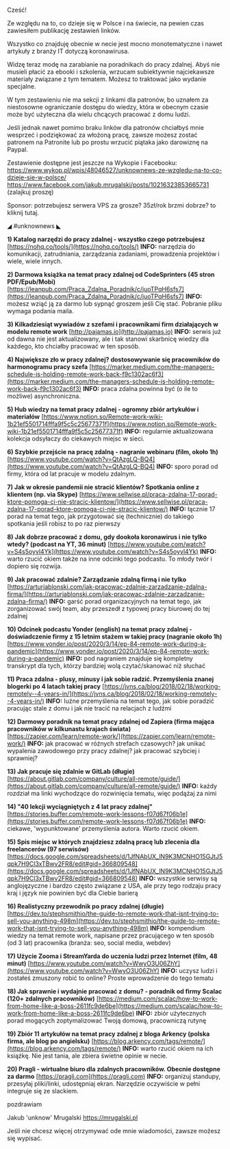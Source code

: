 Cześć!

Ze względu na to, co dzieje się w Polsce i na świecie, na pewien czas zawiesiłem publikację zestawień linków.

Wszystko co znajduję obecnie w necie jest mocno monotematyczne i nawet artykuły z branży IT dotyczą koronawirusa.

Widzę teraz modę na zarabianie na poradnikach do pracy zdalnej. Abyś nie musieli płacić za ebooki i szkolenia, wrzucam subiektywnie najciekawsze materiały związane z tym tematem. Możesz to traktować jako wydanie specjalne.

W tym zestawieniu nie ma sekcji z linkami dla patronów, bo uznałem za niestosowne ograniczanie dostępu do wiedzy, która w obecnym czasie może być użyteczna dla wielu chcących pracować z domu ludzi.

 

Jeśli jednak nawet pomimo braku linków dla patronów chciałbyś mnie wesprzeć i podziękować za włożoną pracę, zawsze możesz zostać patronem na Patronite lub po prostu wrzucić piątaka jako darowiznę na Paypal.

 

Zestawienie dostępne jest jeszcze na Wykopie i Facebooku:
https://www.wykop.pl/wpis/48046527/unknownews-ze-wzgledu-na-to-co-dzieje-sie-w-polsce/
https://www.facebook.com/jakub.mrugalski/posts/10216323853665731 (zalajkuj proszę)
 

Sponsor: potrzebujesz serwera VPS za grosze? 35zł/rok brzmi dobrze? to kliknij tutaj.

 

◢ #unknownews ◣


**1) Katalog narzędzi do pracy zdalnej - wszystko czego potrzebujesz**
[https://nohq.co/tools/](https://nohq.co/tools/)
**INFO:** narzędzia do komunikacji, zatrudniania, zarządzania zadaniami, prowadzenia projektów i wiele, wiele innych.


**2) Darmowa książka na temat pracy zdalnej od CodeSprinters (45 stron PDF/Epub/Mobi)**
[https://leanpub.com/Praca_Zdalna_Poradnik/c/juoTPqH6sfs7](https://leanpub.com/Praca_Zdalna_Poradnik/c/juoTPqH6sfs7)
**INFO:** możesz wziąć ją za darmo lub sypnąć groszem jeśli Cię stać. Pobranie pliku wymaga podania maila.


**3) Kilkadziesiąt wywiadów z szefami i pracownikami firm działających w modelu remote work**
[http://pajamas.io](http://pajamas.io)
**INFO:** serwis już od dawna nie jest aktualizowany, ale i tak stanowi skarbnicę wiedzy dla każdego, kto chciałby pracować w ten sposób.


**4) Największe zło w pracy zdalnej? dostosowywanie się pracowników do harmonogramu pracy szefa**
[https://marker.medium.com/the-managers-schedule-is-holding-remote-work-back-f9c1302ac6f3](https://marker.medium.com/the-managers-schedule-is-holding-remote-work-back-f9c1302ac6f3)
**INFO:** praca zdalna powinna być (o ile to możliwe) asynchroniczna.


**5) Hub wiedzy na temat pracy zdalnej - ogromny zbiór artykułów i materiałów**
[https://www.notion.so/Remote-work-wiki-1b21ef5501714fffa9f5c5c25677371f](https://www.notion.so/Remote-work-wiki-1b21ef5501714fffa9f5c5c25677371f)
**INFO:** regularnie aktualizowana kolekcja odsyłaczy do ciekawych miejsc w sieci.


**6) Szybkie przejście na pracę zdalną - nagranie webinaru (film, około 1h)**
[https://www.youtube.com/watch?v=QtAzgLQ-BQ4](https://www.youtube.com/watch?v=QtAzgLQ-BQ4)
**INFO:** sporo porad od firmy, która od lat pracuje w modelu zdalnym.


**7) Jak w okresie pandemii nie stracić klientów? Spotkania online z klientem (np. via Skype)**
[https://www.sellwise.pl/praca-zdalna-17-porad-ktore-pomoga-ci-nie-stracic-klientow/](https://www.sellwise.pl/praca-zdalna-17-porad-ktore-pomoga-ci-nie-stracic-klientow/)
**INFO:** łącznie 17 porad na temat tego, jak przygotować się (technicznie) do takiego spotkania jeśli robisz to po raz pierwszy


**8) Jak dobrze pracować z domu, gdy dookoła koronawirus i nie tylko wtedy? (podcast na YT, 36 minut)**
[https://www.youtube.com/watch?v=S4s5oyvl4Yk](https://www.youtube.com/watch?v=S4s5oyvl4Yk)
**INFO:** warto rzucić okiem także na inne odcinki tego podcastu. To młody twór i dopiero się rozwija.


**9) Jak pracować zdalnie? Zarządzanie zdalną firmą i nie tylko**
[https://arturjablonski.com/jak-pracowac-zdalnie-zarzadzanie-zdalna-firma/](https://arturjablonski.com/jak-pracowac-zdalnie-zarzadzanie-zdalna-firma/)
**INFO:** garść porad organizacyjnych na temat tego, jak zorganizować swój team, aby przeszedł z typowej pracy biurowej do tej zdalnej


**10) Odcinek podcastu Yonder (english) na temat pracy zdalnej - doświadczenie firmy z 15 letnim stażem w takiej pracy (nagranie około 1h)**
[https://www.yonder.io/post/2020/3/14/ep-84-remote-work-during-a-pandemic](https://www.yonder.io/post/2020/3/14/ep-84-remote-work-during-a-pandemic)
**INFO:** pod nagraniem znajduje się kompletny transkrypt dla tych, którzy bardziej wolą czytać/skanować niż słuchać


**11) Praca zdalna - plusy, minusy i jak sobie radzić. Przemyślenia znanej blogerki po 4 latach takiej pracy**
[https://jvns.ca/blog/2018/02/18/working-remotely--4-years-in/](https://jvns.ca/blog/2018/02/18/working-remotely--4-years-in/)
**INFO:** luźne przemyślenia na temat tego, jak sobie poradzić pracując stale z domu i jak nie tracić na relacjach z ludźmi


**12) Darmowy poradnik na temat pracy zdalnej od Zapiera (firma mająca pracowników w kilkunastu krajach świata)**
[https://zapier.com/learn/remote-work/](https://zapier.com/learn/remote-work/)
**INFO:** jak pracować w różnych strefach czasowych? jak unikać wypalenia zawodowego przy pracy zdalnej? jak pracować szybciej i sprawniej?


**13) Jak pracuje się zdalnie w GitLab (długie)**
[https://about.gitlab.com/company/culture/all-remote/guide/](https://about.gitlab.com/company/culture/all-remote/guide/)
**INFO:** każdy rozdział ma linki wychodzące do rozwinięcia tematu, więc podążaj za nimi


**14) "40 lekcji wyciągniętych z 4 lat pracy zdalnej"**
[https://stories.buffer.com/remote-work-lessons-f07d67f06b1e](https://stories.buffer.com/remote-work-lessons-f07d67f06b1e)
**INFO:** ciekawe, 'wypunktowane' przemyślenia autora. Warto rzucić okiem.


**15) Spis miejsc w których znajdziesz zdalną pracę lub zlecenia dla freelancerów (97 serwisów)**
[https://docs.google.com/spreadsheets/d/1JfNAbUX_lN9K3MCNHO15GJtJ5qpk7H9Cl3xTBwv2FR8/edit#gid=366809548](https://docs.google.com/spreadsheets/d/1JfNAbUX_lN9K3MCNHO15GJtJ5qpk7H9Cl3xTBwv2FR8/edit#gid=366809548)
**INFO:** wszystkie serwisy są anglojęzyczne i bardzo często związane z USA, ale przy tego rodzaju pracy kraj i język nie powinien być dla Ciebie barierą


**16) Realistyczny przewodnik po pracy zdalnej (długie)**
[https://dev.to/stephsmithio/the-guide-to-remote-work-that-isnt-trying-to-sell-you-anything-498m](https://dev.to/stephsmithio/the-guide-to-remote-work-that-isnt-trying-to-sell-you-anything-498m)
**INFO:** kompendium wiedzy na temat remote work, napisane przez pracującego w ten sposób (od 3 lat) pracownika (branża: seo, social media, webdev)


**17) Użycie Zooma i StreamYarda do uczenia ludzi przez Internet (film, 48 minut)**
[https://www.youtube.com/watch?v=WwyO3U06ZhY](https://www.youtube.com/watch?v=WwyO3U06ZhY)
**INFO:** uczysz ludzi i zostałeś zmuszony robić to online? Proste wprowadzenie do tego tematu


**18) Jak sprawnie i wydajnie pracować z domu? - poradnik od firmy Scalac (120+ zdalnych pracowników)**
[https://medium.com/scalac/how-to-work-from-home-like-a-boss-2611fc9de6be](https://medium.com/scalac/how-to-work-from-home-like-a-boss-2611fc9de6be)
**INFO:** zbiór użytecznych porad mogących zoptymalizować Twoją domową, pracowniczą rutynę


**19) Zbiór 11 artykułów na temat pracy zdalnej z bloga Arkency (polska firma, ale blog po angielsku)**
[https://blog.arkency.com/tags/remote/](https://blog.arkency.com/tags/remote/)
**INFO:** warto rzucić okiem na ich książkę. Nie jest tania, ale zbiera świetne opinie w necie.


**20) Pragli - wirtualne biuro dla zdalnych pracowników. Obecnie dostępne za darmo**
[https://pragli.com](https://pragli.com)
**INFO:** organizuj standupy, przesyłaj pliki/linki, udostępniaj ekran. Narzędzie oczywiście w pełni integruje się ze slackiem.


 
pozdrawiam

Jakub 'unknow' Mrugalski
https://mrugalski.pl
 

Jeśli nie chcesz więcej otrzymywać ode mnie wiadomości, zawsze możesz się wypisać.